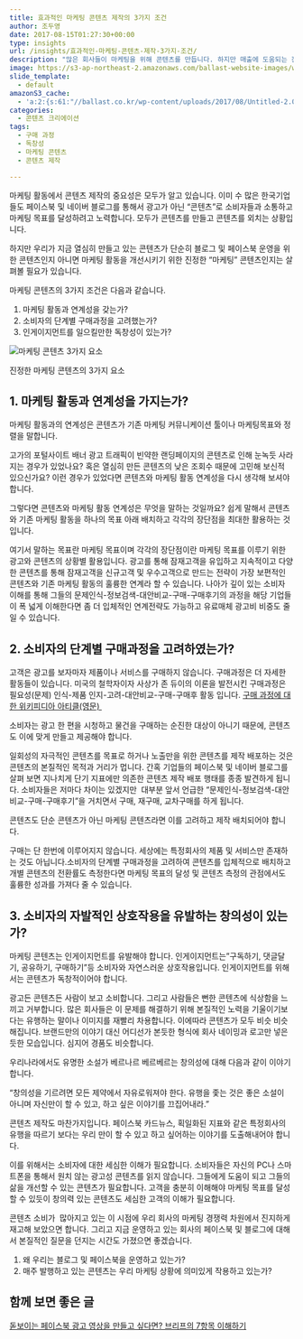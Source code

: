 ```yaml
---
title: 효과적인 마케팅 콘텐츠 제작의 3가지 조건
author: 조두영
date: 2017-08-15T01:27:30+00:00
type: insights
url: /insights/효과적인-마케팅-콘텐츠-제작-3가지-조건/
description: "많은 회사들이 마케팅을 위해 콘텐츠를 만듭니다. 하지만 매출에 도움되는 진짜 마케팅 콘텐츠 제작을 잘 하는 회사는 드뭅니다. 마케팅 콘텐츠를 제대로 만들기 위해 꼭 지켜야 할 방법은 무엇일까요? 마케팅 목표와의 연계성, 고객의 구매과정, 창의성입니다."
image: https://s3-ap-northeast-2.amazonaws.com/ballast-website-images/wp-content/uploads/2017/08/15105947/Untitled-2.001.png
slide_template:
  - default
amazonS3_cache:
  - 'a:2:{s:61:"//ballast.co.kr/wp-content/uploads/2017/08/Untitled-2.001.png";i:53007;s:111:"//s3-ap-northeast-2.amazonaws.com/ballast-website-images/wp-content/uploads/2017/08/15105947/Untitled-2.001.png";i:53007;}'
categories:
  - 콘텐츠 크리에이션
tags:
  - 구매 과정
  - 독창성
  - 마케팅 콘텐츠
  - 콘텐츠 제작

---
```

마케팅 활동에서 콘텐츠 제작의 중요성은 모두가 알고 있습니다. 이미 수 많은 한국기업들도 페이스북 및 네이버 블로그를 통해서 광고가 아닌 “콘텐츠”로 소비자들과 소통하고 마케팅 목표를 달성하려고 노력합니다. 모두가 콘텐츠를 만들고 콘텐츠를 외치는 상황입니다.
  
하지만 우리가 지금 열심히 만들고 있는 콘텐츠가 단순히 블로그 및 페이스북 운영을 위한 콘텐츠인지 아니면 마케팅 활동을 개선시키기 위한 진정한 &#8220;마케팅&#8221; 콘텐츠인지는 살펴볼 필요가 있습니다.

마케팅 콘텐츠의 3가지 조건은 다음과 같습니다.

  1. 마케팅 활동과 연계성을 갖는가?
  2. 소비자의 단계별 구매과정을 고려했는가?
  3. 인게이지먼트를 일으킬만한 독창성이 있는가?

![마케팅 콘텐츠 3가지 요소](https://s3-ap-northeast-2.amazonaws.com/ballast-website-images/wp-content/uploads/2017/08/15105947/Untitled-2.001.png)

진정한 마케팅 콘텐츠의 3가지 요소


## 

## 1. 마케팅 활동과 연계성을 가지는가?

마케팅 활동과의 연계성은 콘텐츠가 기존 마케팅 커뮤니케이션 툴이나 마케팅목표와 정렬을 말합니다.

고가의 포털사이트 배너 광고 트래픽이 빈약한 랜딩페이지의 콘텐츠로 인해 눈녹듯 사라지는 경우가 있었나요? 혹은 열심히 만든 콘텐츠의 낮은 조회수 때문에 고민해 보신적 있으신가요? 이런 경우가 있었다면 콘텐츠와 마케팅 활동 연계성을 다시 생각해 보셔야 합니다.

그렇다면 콘텐츠와 마케팅 활동 연계성은 무엇을 말하는 것일까요? 쉽게 말해서 콘텐츠와 기존 마케팅 활동을 하나의 목표 아래 배치하고 각각의 장단점을 최대한 활용하는 것 입니다.

여기서 말하는 목표란 마케팅 목표이며 각각의 장단점이란 마케팅 목표를 이루기 위한 광고와 콘텐츠의 상황별 활용입니다. 광고를 통해 잠재고객을 유입하고 지속적이고 다양한 콘텐츠를 통해 잠재고객을 신규고객 및 우수고객으로 만드는 전략이 가장 보편적인 콘텐츠와 기존 마케팅 활동의 훌륭한 연계라 할 수 있습니다. 나아가 깊이 있는 소비자 이해를 통해 그들의 문제인식-정보검색-대안비교-구매-구매후기의 과정을 해당 기업들이 폭 넓게 이해한다면 좀 더 입체적인 연계전략도 가능하고 유료매체 광고비 비중도 줄일 수 있습니다.

## 2. 소비자의 단계별 구매과정을 고려하였는가?

고객은 광고를 보자마자 제품이나 서비스를 구매하지 않습니다. 구매과정은 더 자세한 활동들이 있습니다. 미국의 철학자이자 사상가 존 듀이의 이론을 발전시킨 구매과정은 필요성(문제) 인식-제품 인지-고려-대안비교-구매-구매후 활동 입니다. [구매 과정에 대한 위키피디아 아티클(영문) ][1]

소비자는 광고 한 편을 시청하고 물건을 구매하는 순진한 대상이 아니기 때문에, 콘텐츠도 이에 맞게 만들고 제공해야 합니다.

일회성의 자극적인 콘텐츠를 목표로 하거나 노출만을 위한 콘텐츠를 제작 배포하는 것은 콘텐츠의 본질적인 목적과 거리가 멉니다. 간혹 기업들의 페이스북 및 네이버 블로그를 살펴 보면 지나치게 단기 지표에만 의존한 콘텐츠 제작 배포 행태를 종종 발견하게 됩니다. 소비자들은 저마다 차이는 있겠지만  대부분 앞서 언급한 &#8220;문제인식-정보검색-대안비교-구매-구매후기&#8221;을 거치면서 구매, 재구매, 교차구매를 하게 됩니다.

콘텐츠도 단순 콘텐츠가 아닌 마케팅 콘텐츠라면 이를 고려하고 제작 배치되어야 합니다.

구매는 단 한번에 이루어지지 않습니다. 세상에는 특정회사의 제품 및 서비스만 존재하는 것도 아닙니다.소비자의 단계별 구매과정을 고려하여 콘텐츠를 입체적으로 배치하고 개별 콘텐츠의 전환률도 측정한다면 마케팅 목표의 달성 및 콘텐츠 측정의 관점에서도 훌륭한 성과를 가져다 줄 수 있습니다.

## 3. 소비자의 자발적인 상호작용을 유발하는 창의성이 있는가?

마케팅 콘텐츠는 인게이지먼트를 유발해야 합니다. 인게이지먼트는&#8221;구독하기, 댓글달기, 공유하기, 구매하기&#8221;등 소비자와 자연스러운 상호작용입니다. 인게이지먼트를 위해서는 콘텐츠가 독창적이어야 합니다.

광고든 콘텐츠든 사람이 보고 소비합니다. 그리고 사람들은 뻔한 콘텐츠에 식상함을 느끼고 거부합니다. 많은 회사들은 이 문제를 해결하기 위해 본질적인 노력을 기울이기보다는 유행하는 말이나 이미지를 재빨리 차용합니다. 이에따라 콘텐츠가 모두 비슷 비슷해집니다. 브랜드만의 이야기 대신 어디선가 본듯한 형식에 회사 네이밍과 로고만 넣은 듯한 모습입니다. 심지어 경품도 비슷합니다.

우리나라에서도 유명한 소설가 베르나르 베르베르는 창의성에 대해 다음과 같이 이야기합니다.

“창의성을 기르려면 모든 제약에서 자유로워져야 한다. 유행을 좇는 것은 좋은 소설이 아니며 자신만이 할 수 있고, 하고 싶은 이야기를 끄집어내라.”

콘텐츠 제작도 마찬가지입니다. 페이스북 카드뉴스, 획일화된 지표와 같은 특정회사의 유행을 따르기 보다는 우리 만이 할 수 있고 하고 싶어하는 이야기를 도출해내어야 합니다.

이를 위해서는 소비자에 대한 세심한 이해가 필요합니다. 소비자들은 자신의 PC나 스마트폰을 통해서 원치 않는 광고성 콘텐츠를 읽지 않습니다. 그들에게 도움이 되고 그들의 삶을 개선할 수 있는 콘텐츠가 필요합니다. 고객을 충분히 이해해야 마케팅 목표를 달성 할 수 있듯이 창의력 있는 콘텐츠도 세심한 고객의 이해가 필요합니다.

콘텐츠 소비가  많아지고 있는 이 시점에 우리 회사의 마케팅 경쟁력 차원에서 진지하게 재고해 보았으면 합니다. 그리고 지금 운영하고 있는 회사의 페이스북 및 블로그에 대해서 본질적인 질문을 던지는 시간도 가졌으면 좋겠습니다.

  1. 왜 우리는 블로그 및 페이스북을 운영하고 있는가?
  2. 매주 발행하고 있는 콘텐츠는 우리 마케팅 상황에 의미있게 작용하고 있는가?

## 함께 보면 좋은 글

[돋보이는 페이스북 광고 영상을 만들고 싶다면? 브리프의 7항목 이해하기][2]


&nbsp;

 [1]: https://en.wikipedia.org/wiki/Buyer_decision_process
 [2]: /insights/%eb%8f%8b%eb%b3%b4%ec%9d%b4%eb%8a%94-%ed%8e%98%ec%9d%b4%ec%8a%a4%eb%b6%81-%eb%8f%99%ec%98%81%ec%83%81-%ea%b4%91%ea%b3%a0%ec%a0%9c%ec%9e%91%ec%9d%84-%ec%9c%84%ed%95%9c-%eb%b8%8c%eb%a6%ac%ed%94%84/
